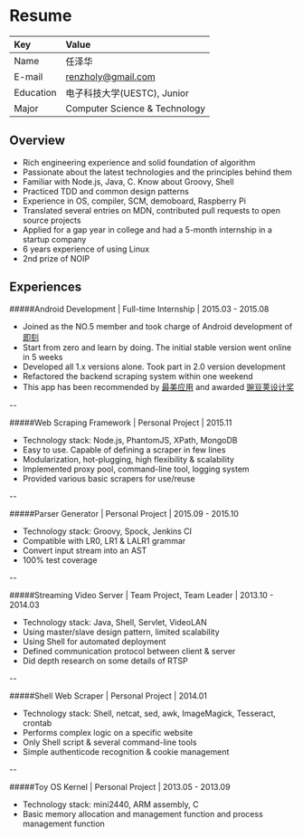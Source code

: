 Resume
====
|Key|Value|
|:--|:--|
|Name|任泽华|
|E-mail|[renzholy@gmail.com](mailto:renzholy@gmail.com)|
|Education|电子科技大学(UESTC), Junior|
|Major|Computer Science & Technology|

Overview
----
- Rich engineering experience and solid foundation of algorithm
- Passionate about the latest technologies and the principles behind them
- Familiar with Node.js, Java, C. Know about Groovy, Shell
- Practiced TDD and common design patterns
- Experience in OS, compiler, SCM, demoboard, Raspberry Pi
- Translated several entries on MDN, contributed pull requests to open source projects
- Applied for a gap year in college and had a 5-month internship in a startup company
- 6 years experience of using Linux
- 2nd prize of NOIP

Experiences
----
#####Android Development | Full-time Internship | 2015.03 - 2015.08
- Joined as the NO.5 member and took charge of Android development of [即刻](http://jike.ruguoapp.com)
- Start from zero and learn by doing. The initial stable version went online in 5 weeks
- Developed all 1.x versions alone. Took part in 2.0 version development
- Refactored the backend scraping system within one weekend
- This app has been recommended by [最美应用](http://zuimeia.com/app/2879/) and awarded [豌豆荚设计奖](http://www.wandoujia.com/award/blog/com.ruguoapp.jike)

--

#####Web Scraping Framework | Personal Project | 2015.11
- Technology stack: Node.js, PhantomJS, XPath, MongoDB
- Easy to use. Capable of defining a scraper in few lines
- Modularization, hot-plugging, high flexibility & scalability
- Implemented proxy pool, command-line tool, logging system
- Provided various basic scrapers for use/reuse

--

#####Parser Generator | Personal Project | 2015.09 - 2015.10
- Technology stack: Groovy, Spock, Jenkins CI
- Compatible with LR0, LR1 & LALR1 grammar
- Convert input stream into an AST
- 100% test coverage

--

#####Streaming Video Server | Team Project, Team Leader | 2013.10 - 2014.03
- Technology stack: Java, Shell, Servlet, VideoLAN
- Using master/slave design pattern, limited scalability
- Using Shell for automated deployment
- Defined communication protocol between client & server
- Did depth research on some details of RTSP

--

#####Shell Web Scraper | Personal Project | 2014.01
- Technology stack: Shell, netcat, sed, awk, ImageMagick, Tesseract, crontab
- Performs complex logic on a specific website
- Only Shell script & several command-line tools
- Simple authenticode recognition & cookie management

--

#####Toy OS Kernel | Personal Project | 2013.05 - 2013.09
- Technology stack: mini2440, ARM assembly, C
- Basic memory allocation and management function and process management function
